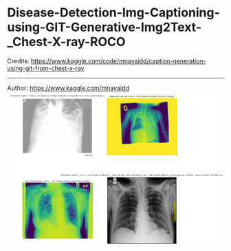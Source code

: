 # Disease-Detection-Img-Captioning-using-GIT-Generative-Img2Text-_Chest-X-ray-ROCO
Credits: https://www.kaggle.com/code/mnavaidd/caption-generation-using-git-from-chest-x-ray

-------------------------------------------------------------------------------------------------------------
Author: https://www.kaggle.com/mnavaidd
<img src='https://github.com/Jaykumaran/Disease-Detection-Img-Captioning-using-GIT-Generative-Img2Text-_Chest-X-ray-ROCO/blob/main/Screenshot%202023-11-23%20120651.png'>

